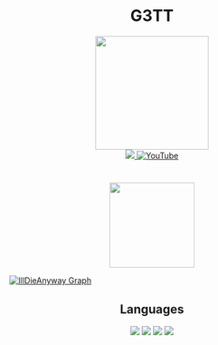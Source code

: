 <div align="center"><h1>G3TT</h1></div>
<div id="header" align="center">
  <img src="https://steamuserimages-a.akamaihd.net/ugc/1753564986744861551/3F00302BC4585B5340EB669B36F70A3014655471/?imw=268&imh=268&ima=fit&impolicy=Letterbox&imcolor=%23000000&letterbox=true" width="200"/>
</div>
<div id="badges" align="center">
  <a href="https://t.me/io_ping">
    <img src="https://img.shields.io/badge/Telegram-2CA5E0?style=for-the-badge&logo=telegram&logoColor=white" align="centeralt="Telegram"/>
  </a>
  <a href="https://www.youtube.com/c/angelstogether">
    <img src="https://img.shields.io/badge/YouTube-red?style=for-the-badge&logo=youtube&logoColor=white" alt="YouTube"/>
</a>  
</div>
        <h1></h1>    
                                                                                                                      
 <div align="center">
  <a href="https://github.com/IllDieAnyway/">
  <img height="150em" src="https://github-readme-stats.vercel.app/api?username=IllDieAnyway&show_icons=true&theme=white"/>
</div>
                                                                                                                        
<a href="https://github.com/IllDieAnyway" align="center"><img alt="IllDieAnyway Graph"
    src="https://activity-graph.herokuapp.com/graph?username=IllDieAnyway&bg_color=FFFFFF&color=ee5253&line=48dbfb&point=341f97&hide_border=true" /></a>
<div align="center"><h2>Languages</h2></div>

<div id="badges" align="center">
  <img src="https://img.shields.io/badge/Python-14354C?style=for-the-badge&logo=python&logoColor=white" align="centeralt="Python"/>
  <img src="https://img.shields.io/badge/Go-00ADD8?style=for-the-badge&logo=go&logoColor=white" align="centeralt="Go"/>
  <img src="https://img.shields.io/badge/Node.js-43853D?style=for-the-badge&logo=node.js&logoColor=white" align="centeralt="NodeJs"/>
  <img src="https://img.shields.io/badge/C%23-239120?style=for-the-badge&logo=c-sharp&logoColor=white" align="centeralt="C#"/>
  
</div>
